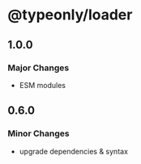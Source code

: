 # @typeonly/loader

## 1.0.0

### Major Changes

- ESM modules

## 0.6.0

### Minor Changes

- upgrade dependencies & syntax
